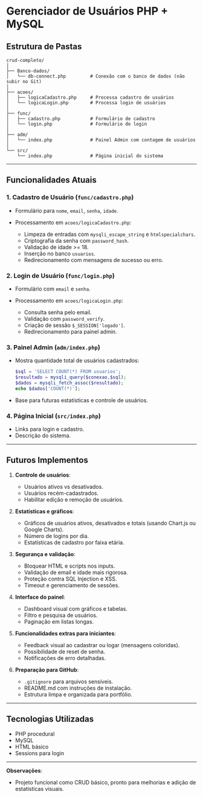 # Gerenciador de Usuários PHP + MySQL

## Estrutura de Pastas

```
crud-completo/
│
├── Banco-dados/
│   └── db-connect.php         # Conexão com o banco de dados (não subir no Git)
│
├── acoes/
│   ├── logicaCadastro.php     # Processa cadastro de usuários
│   └── logicaLogin.php        # Processa login de usuários
│
├── func/
│   ├── cadastro.php           # Formulário de cadastro
│   └── login.php              # Formulário de login
│
├── adm/
│   └── index.php              # Painel Admin com contagem de usuários
│
└── src/
    └── index.php              # Página inicial do sistema
```

---

## Funcionalidades Atuais

### 1. Cadastro de Usuário (`func/cadastro.php`)

* Formulário para `nome`, `email`, `senha`, `idade`.
* Processamento em `acoes/logicaCadastro.php`:

  * Limpeza de entradas com `mysqli_escape_string` e `htmlspecialchars`.
  * Criptografia da senha com `password_hash`.
  * Validação de idade >= 18.
  * Inserção no banco `usuarios`.
  * Redirecionamento com mensagens de sucesso ou erro.

### 2. Login de Usuário (`func/login.php`)

* Formulário com `email` e `senha`.
* Processamento em `acoes/logicaLogin.php`:

  * Consulta senha pelo email.
  * Validação com `password_verify`.
  * Criação de sessão `$_SESSION['logado']`.
  * Redirecionamento para painel admin.

### 3. Painel Admin (`adm/index.php`)

* Mostra quantidade total de usuários cadastrados:

  ```php
  $sql = 'SELECT COUNT(*) FROM usuarios';
  $resultado = mysqli_query($conexao,$sql);
  $dados = mysqli_fetch_assoc($resultado);
  echo $dados['COUNT(*)'];
  ```
* Base para futuras estatísticas e controle de usuários.

### 4. Página Inicial (`src/index.php`)

* Links para login e cadastro.
* Descrição do sistema.

---

## Futuros Implementos

1. **Controle de usuários**:

   * Usuários ativos vs desativados.
   * Usuários recém-cadastrados.
   * Habilitar edição e remoção de usuários.

2. **Estatísticas e gráficos**:

   * Gráficos de usuários ativos, desativados e totais (usando Chart.js ou Google Charts).
   * Número de logins por dia.
   * Estatísticas de cadastro por faixa etária.

3. **Segurança e validação**:

   * Bloquear HTML e scripts nos inputs.
   * Validação de email e idade mais rigorosa.
   * Proteção contra SQL Injection e XSS.
   * Timeout e gerenciamento de sessões.

4. **Interface do painel**:

   * Dashboard visual com gráficos e tabelas.
   * Filtro e pesquisa de usuários.
   * Paginação em listas longas.

5. **Funcionalidades extras para iniciantes**:

   * Feedback visual ao cadastrar ou logar (mensagens coloridas).
   * Possibilidade de reset de senha.
   * Notificações de erro detalhadas.

6. **Preparação para GitHub**:

   * `.gitignore` para arquivos sensíveis.
   * README.md com instruções de instalação.
   * Estrutura limpa e organizada para portfólio.

---

## Tecnologias Utilizadas

* PHP procedural
* MySQL
* HTML básico
* Sessions para login

---

**Observações**:

* Projeto funcional como CRUD básico, pronto para melhorias e adição de estatísticas visuais.
